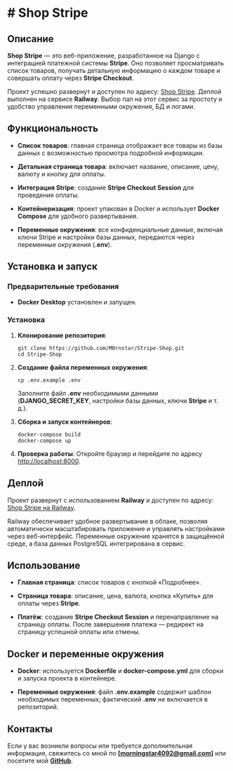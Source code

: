# # Shop Stripe

## Описание

**Shop Stripe** — это веб-приложение, разработанное на Django с интеграцией платежной системы **Stripe**. Оно позволяет просматривать список товаров, получать детальную информацию о каждом товаре и совершать оплату через **Stripe Checkout**.

Проект успешно развернут и доступен по адресу: [Shop Stripe](https://shop-stripe-production-12a2.up.railway.app/). Деплой выполнен на сервисе **Railway**. Выбор пал на этот сервис за простоту и удобство управления переменными окружения, БД и логами.

## Функциональность

- **Список товаров**: главная страница отображает все товары из базы данных с возможностью просмотра подробной информации.
    
- **Детальная страница товара**: включает название, описание, цену, валюту и кнопку для оплаты.
    
- **Интеграция Stripe**: создание **Stripe Checkout Session** для проведения оплаты.
    
- **Контейнеризация**: проект упакован в Docker и использует **Docker Compose** для удобного развертывания.
    
- **Переменные окружения**: все конфиденциальные данные, включая ключи Stripe и настройки базы данных, передаются через переменные окружения (**.env**).
    

## Установка и запуск

### Предварительные требования

- **Docker Desktop** установлен и запущен.
    

### Установка

1. **Клонирование репозитория**:
    
    ```
    git clone https://github.com/M0rnstar/Stripe-Shop.git
    cd Stripe-Shop
    ```
    
2. **Создание файла переменных окружения**:
    
    ```
    cp .env.example .env
    ```
    
    Заполните файл **.env** необходимыми данными (**DJANGO_SECRET_KEY**, настройки базы данных, ключи **Stripe** и т. д.).
    
3. **Сборка и запуск контейнеров**:
    
    ```
    docker-compose build
    docker-compose up
    ```
    
4. **Проверка работы**: Откройте браузер и перейдите по адресу [http://localhost:8000](http://localhost:8000).
    

## Деплой

Проект развернут с использованием **Railway** и доступен по адресу: [Shop Stripe на Railway](https://shop-stripe-production-12a2.up.railway.app/).

Railway обеспечивает удобное развертывание в облаке, позволяя автоматически масштабировать приложение и управлять настройками через веб-интерфейс. Переменные окружения хранятся в защищённой среде, а база данных PostgreSQL интегрирована в сервис.

## Использование

- **Главная страница**: список товаров с кнопкой «Подробнее».
    
- **Страница товара**: описание, цена, валюта, кнопка «Купить» для оплаты через **Stripe**.
    
- **Платёж**: создание **Stripe Checkout Session** и перенаправление на страницу оплаты. После завершения платежа — редирект на страницу успешной оплаты или отмены.
    

## Docker и переменные окружения

- **Docker**: используется **Dockerfile** и **docker-compose.yml** для сборки и запуска проекта в контейнере.
    
- **Переменные окружения**: файл **.env.example** содержит шаблон необходимых переменных; фактический **.env** не включается в репозиторий.
    

## Контакты

Если у вас возникли вопросы или требуется дополнительная информация, свяжитесь со мной по **[****morningstar4092@gmail.com****]** или посетите мой [**GitHub**](https://github.com/M0rnstar).
